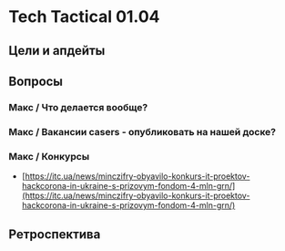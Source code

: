 # Tech Tactical 01.04

## Цели и апдейты

## Вопросы

### Макс / Что делается вообще?

### Макс / Вакансии casers - опубликовать на нашей доске?

### Макс / Конкурсы

* [https://itc.ua/news/minczifry-obyavilo-konkurs-it-proektov-hackcorona-in-ukraine-s-prizovym-fondom-4-mln-grn/](https://itc.ua/news/minczifry-obyavilo-konkurs-it-proektov-hackcorona-in-ukraine-s-prizovym-fondom-4-mln-grn/)



## Ретроспектива

